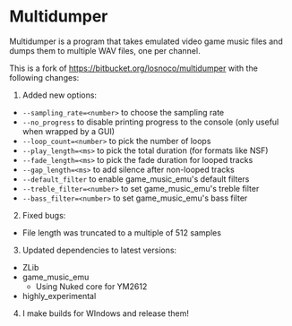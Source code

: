 Multidumper
===========

Multidumper is a program that takes emulated video game music files and dumps them to multiple WAV files, one per channel.

This is a fork of https://bitbucket.org/losnoco/multidumper with the following changes:

1. Added new options:
  - `--sampling_rate=<number>` to choose the sampling rate
  - `--no_progress` to disable printing progress to the console (only useful when wrapped by a GUI)
  - `--loop_count=<number>` to pick the number of loops
  - `--play_length=<ms>` to pick the total duration (for formats like NSF)
  - `--fade_length=<ms>` to pick the fade duration for looped tracks
  - `--gap_length=<ms>` to add silence after non-looped tracks
  - `--default_filter` to enable game_music_emu's default filters
  - `--treble_filter=<number>` to set game_music_emu's treble filter
  - `--bass_filter=<number>` to set game_music_emu's bass filter
2. Fixed bugs:
  - File length was truncated to a multiple of 512 samples
3. Updated dependencies to latest versions:
  - ZLib
  - game_music_emu
    - Using Nuked core for YM2612
  - highly_experimental
4. I make builds for WIndows and release them!